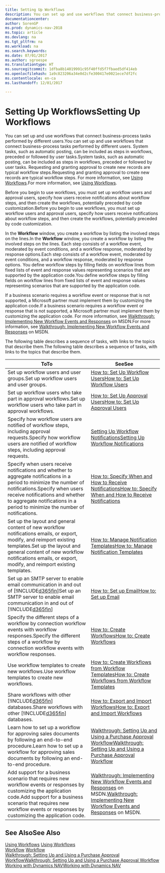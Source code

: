 ```yaml
---
title: Setting Up Workflows
description: You can set up and use workflows that connect business-process tasks performed by different users. System tasks, such as automatic posting, can be included as steps in workflows, preceded or followed by user tasks. Requesting and granting approval to create new records are typical workflow steps.
documentationcenter: 
author: SorenGP
ms.prod: dynamics-nav-2018
ms.topic: article
ms.devlang: na
ms.tgt_pltfrm: na
ms.workload: na
ms.search.keywords: 
ms.date: 07/01/2017
ms.author: sgroespe
ms.translationtype: HT
ms.sourcegitcommit: 1dfba8b14019991c95f40ffd5f7fbaed5df414eb
ms.openlocfilehash: 1a9c823206a34e0d2cfe300417e0021ece7df2fc
ms.contentlocale: en-ca
ms.lasthandoff: 12/01/2017

---
```

# <a name="setting-up-workflows"></a><span data-ttu-id="e254a-105">Setting Up Workflows</span><span class="sxs-lookup"><span data-stu-id="e254a-105">Setting Up Workflows</span></span>
<span data-ttu-id="e254a-106">You can set up and use workflows that connect business-process tasks performed by different users.</span><span class="sxs-lookup"><span data-stu-id="e254a-106">You can set up and use workflows that connect business-process tasks performed by different users.</span></span> <span data-ttu-id="e254a-107">System tasks, such as automatic posting, can be included as steps in workflows, preceded or followed by user tasks.</span><span class="sxs-lookup"><span data-stu-id="e254a-107">System tasks, such as automatic posting, can be included as steps in workflows, preceded or followed by user tasks.</span></span> <span data-ttu-id="e254a-108">Requesting and granting approval to create new records are typical workflow steps.</span><span class="sxs-lookup"><span data-stu-id="e254a-108">Requesting and granting approval to create new records are typical workflow steps.</span></span> <span data-ttu-id="e254a-109">For more information, see [Using Workflows](across-use-workflows.md).</span><span class="sxs-lookup"><span data-stu-id="e254a-109">For more information, see [Using Workflows](across-use-workflows.md).</span></span>  

 <span data-ttu-id="e254a-110">Before you begin to use workflows, you must set up workflow users and approval users, specify how users receive notifications about workflow steps, and then create the workflows, potentially preceded by code customization.</span><span class="sxs-lookup"><span data-stu-id="e254a-110">Before you begin to use workflows, you must set up workflow users and approval users, specify how users receive notifications about workflow steps, and then create the workflows, potentially preceded by code customization.</span></span>  

 <span data-ttu-id="e254a-111">In the **Workflow** window, you create a workflow by listing the involved steps on the lines.</span><span class="sxs-lookup"><span data-stu-id="e254a-111">In the **Workflow** window, you create a workflow by listing the involved steps on the lines.</span></span> <span data-ttu-id="e254a-112">Each step consists of a workflow event, moderated by event conditions, and a workflow response, moderated by response options.</span><span class="sxs-lookup"><span data-stu-id="e254a-112">Each step consists of a workflow event, moderated by event conditions, and a workflow response, moderated by response options.</span></span> <span data-ttu-id="e254a-113">You define workflow steps by filling fields on workflow lines from fixed lists of event and response values representing scenarios that are supported by the application code.</span><span class="sxs-lookup"><span data-stu-id="e254a-113">You define workflow steps by filling fields on workflow lines from fixed lists of event and response values representing scenarios that are supported by the application code.</span></span>  

 <span data-ttu-id="e254a-114">If a business scenario requires a workflow event or response that is not supported, a Microsoft partner must implement them by customizing the application code.</span><span class="sxs-lookup"><span data-stu-id="e254a-114">If a business scenario requires a workflow event or response that is not supported, a Microsoft partner must implement them by customizing the application code.</span></span> <span data-ttu-id="e254a-115">For more information, see [Walkthrough: Implementing New Workflow Events and Responses](https://msdn.microsoft.com/en-us/library/mt574349.aspx) on MSDN.</span><span class="sxs-lookup"><span data-stu-id="e254a-115">For more information, see [Walkthrough: Implementing New Workflow Events and Responses](https://msdn.microsoft.com/en-us/library/mt574349.aspx) on MSDN.</span></span>

 <span data-ttu-id="e254a-116">The following table describes a sequence of tasks, with links to the topics that describe them.</span><span class="sxs-lookup"><span data-stu-id="e254a-116">The following table describes a sequence of tasks, with links to the topics that describe them.</span></span>  

|<span data-ttu-id="e254a-117">**To**</span><span class="sxs-lookup"><span data-stu-id="e254a-117">**To**</span></span>|<span data-ttu-id="e254a-118">**See**</span><span class="sxs-lookup"><span data-stu-id="e254a-118">**See**</span></span>|  
|------------|-------------|  
|<span data-ttu-id="e254a-119">Set up workflow users and user groups.</span><span class="sxs-lookup"><span data-stu-id="e254a-119">Set up workflow users and user groups.</span></span>|[<span data-ttu-id="e254a-120">How to: Set Up Workflow Users</span><span class="sxs-lookup"><span data-stu-id="e254a-120">How to: Set Up Workflow Users</span></span>](across-how-to-set-up-workflow-users.md)|  
|<span data-ttu-id="e254a-121">Set up workflow users who take part in approval workflows.</span><span class="sxs-lookup"><span data-stu-id="e254a-121">Set up workflow users who take part in approval workflows.</span></span>|[<span data-ttu-id="e254a-122">How to: Set Up Approval Users</span><span class="sxs-lookup"><span data-stu-id="e254a-122">How to: Set Up Approval Users</span></span>](across-how-to-set-up-approval-users.md)|  
|<span data-ttu-id="e254a-123">Specify how workflow users are notified of workflow steps, including approval requests.</span><span class="sxs-lookup"><span data-stu-id="e254a-123">Specify how workflow users are notified of workflow steps, including approval requests.</span></span>|[<span data-ttu-id="e254a-124">Setting Up Workflow Notifications</span><span class="sxs-lookup"><span data-stu-id="e254a-124">Setting Up Workflow Notifications</span></span>](across-setting-up-workflow-notifications.md)|  
|<span data-ttu-id="e254a-125">Specify when users receive notifications and whether to aggregate notifications in a period to minimize the number of notifications.</span><span class="sxs-lookup"><span data-stu-id="e254a-125">Specify when users receive notifications and whether to aggregate notifications in a period to minimize the number of notifications.</span></span>|[<span data-ttu-id="e254a-126">How to: Specify When and How to Receive Notifications</span><span class="sxs-lookup"><span data-stu-id="e254a-126">How to: Specify When and How to Receive Notifications</span></span>](across-how-to-specify-when-and-how-to-receive-notifications.md)|  
|<span data-ttu-id="e254a-127">Set up the layout and general content of new workflow notifications emails, or export, modify, and reimport existing templates.</span><span class="sxs-lookup"><span data-stu-id="e254a-127">Set up the layout and general content of new workflow notifications emails, or export, modify, and reimport existing templates.</span></span>|[<span data-ttu-id="e254a-128">How to: Manage Notification Templates</span><span class="sxs-lookup"><span data-stu-id="e254a-128">How to: Manage Notification Templates</span></span>](across-how-to-manage-notification-templates.md)|  
|<span data-ttu-id="e254a-129">Set up an SMTP server to enable email communication in and out of [!INCLUDE[d365fin](includes/d365fin_md.md)]</span><span class="sxs-lookup"><span data-stu-id="e254a-129">Set up an SMTP server to enable email communication in and out of [!INCLUDE[d365fin](includes/d365fin_md.md)]</span></span>|[<span data-ttu-id="e254a-130">How to: Set up Email</span><span class="sxs-lookup"><span data-stu-id="e254a-130">How to: Set up Email</span></span>](madeira-how-setup-email.md)|
|<span data-ttu-id="e254a-131">Specify the different steps of a workflow by connection workflow events with workflow responses.</span><span class="sxs-lookup"><span data-stu-id="e254a-131">Specify the different steps of a workflow by connection workflow events with workflow responses.</span></span>|[<span data-ttu-id="e254a-132">How to: Create Workflows</span><span class="sxs-lookup"><span data-stu-id="e254a-132">How to: Create Workflows</span></span>](across-how-to-create-workflows.md)|  
|<span data-ttu-id="e254a-133">Use workflow templates to create new workflows.</span><span class="sxs-lookup"><span data-stu-id="e254a-133">Use workflow templates to create new workflows.</span></span>|[<span data-ttu-id="e254a-134">How to: Create Workflows from Workflow Templates</span><span class="sxs-lookup"><span data-stu-id="e254a-134">How to: Create Workflows from Workflow Templates</span></span>](across-how-to-create-workflows-from-workflow-templates.md)|  
|<span data-ttu-id="e254a-135">Share workflows with other [!INCLUDE[d365fin](includes/d365fin_md.md)] databases.</span><span class="sxs-lookup"><span data-stu-id="e254a-135">Share workflows with other [!INCLUDE[d365fin](includes/d365fin_md.md)] databases.</span></span>|[<span data-ttu-id="e254a-136">How to: Export and Import Workflows</span><span class="sxs-lookup"><span data-stu-id="e254a-136">How to: Export and Import Workflows</span></span>](across-how-to-export-and-import-workflows.md)|  
|<span data-ttu-id="e254a-137">Learn how to set up a workflow for approving sales documents by following an end-to-end procedure.</span><span class="sxs-lookup"><span data-stu-id="e254a-137">Learn how to set up a workflow for approving sales documents by following an end-to-end procedure.</span></span>|[<span data-ttu-id="e254a-138">Walkthrough: Setting Up and Using a Purchase Approval Workflow</span><span class="sxs-lookup"><span data-stu-id="e254a-138">Walkthrough: Setting Up and Using a Purchase Approval Workflow</span></span>](walkthrough-setting-up-and-using-a-purchase-approval-workflow.md)|  
|<span data-ttu-id="e254a-139">Add support for a business scenario that requires new workflow events or responses by customizing the application code.</span><span class="sxs-lookup"><span data-stu-id="e254a-139">Add support for a business scenario that requires new workflow events or responses by customizing the application code.</span></span>|<span data-ttu-id="e254a-140">[Walkthrough: Implementing New Workflow Events and Responses](https://msdn.microsoft.com/en-us/library/mt574349.aspx) on MSDN.</span><span class="sxs-lookup"><span data-stu-id="e254a-140">[Walkthrough: Implementing New Workflow Events and Responses](https://msdn.microsoft.com/en-us/library/mt574349.aspx) on MSDN.</span></span>|  

## <a name="see-also"></a><span data-ttu-id="e254a-141">See Also</span><span class="sxs-lookup"><span data-stu-id="e254a-141">See Also</span></span>  
 <span data-ttu-id="e254a-142">[Using Workflows](across-use-workflows.md) </span><span class="sxs-lookup"><span data-stu-id="e254a-142">[Using Workflows](across-use-workflows.md) </span></span>  
 <span data-ttu-id="e254a-143">[Workflow](across-workflow.md) </span><span class="sxs-lookup"><span data-stu-id="e254a-143">[Workflow](across-workflow.md) </span></span>  
 [<span data-ttu-id="e254a-144">Walkthrough: Setting Up and Using a Purchase Approval Workflow</span><span class="sxs-lookup"><span data-stu-id="e254a-144">Walkthrough: Setting Up and Using a Purchase Approval Workflow</span></span>](walkthrough-setting-up-and-using-a-purchase-approval-workflow.md)  
 [<span data-ttu-id="e254a-145">Working with Dynamics NAV</span><span class="sxs-lookup"><span data-stu-id="e254a-145">Working with Dynamics NAV</span></span>](ui-work-product.md)

